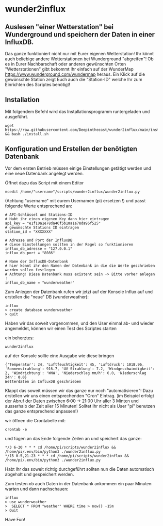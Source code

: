 # wunder2influx

## Auslesen "einer Wetterstation" bei Wunderground und speichern der Daten in einer InfluxDB.

Das ganze funktioniert nicht nur mit Eurer eigenen Wetterstation! 
Ihr könnt auch beliebige andere Wetterstationen bei Wunderground "abgreifen"!
Ob es in Eurer Nachbarschaft oder anderen gewünschten Orten "Wetterstationen" gibt bekommt Ihr einfach auf der WunderMap https://www.wunderground.com/wundermap heraus.
 Ein Klick auf die gewünschte Station zeigt Euch auch die "Station-ID" welche Ihr zum Einrichten des Scriptes benötigt!
## Installation

Mit folgendem Befehl wird das Installationsprogramm runtergeladen und ausgeführt.
```
wget https://raw.githubusercontent.com/Deepintheeast/wunder2influx/main/install.sh && bash ./install.sh
```
## Konfiguration und Erstellen der benötigten Datenbank
Vor dem ersten Betrieb müssen einige Einstellungen getätigt werden und eine neue Datenbank angelegt werden. 

Öffnet dazu das Script mit einem Editor

```mcedit /home/"username"/scripts/wunder2influx/wunder2influx.py```

(Achtung "username" mit eurem Usernamen (pi) ersetzen !)
und passt folgende Werte entsprechend an:
`````
# API-Schlüssel und Stations-ID
# Habt ihr einen eigenen Key dann hier eintragen
api_key = "e1f10a1e78da46f5b10a1e78da96f525"
# gewünschte Stations ID eintragen
station_id = "XXXXXXX"

# Adresse und Port der InfluxDB
# diese Einstellungen sollten in der Regel so funktionieren
influx_db_adresse = "127.0.0.1"
influx_db_port = "8086"

# Name der InfluxDB-Datenbank
# hier könnt ihr den Namen der Datenbank in die die Werte geschrieben werden sollen festlegen
# Achtung! Diese Datenbank muss existent sein -> Bitte vorher anlegen !
influx_db_name = "wunderweather"
`````
Zum Anlegen der Datenbank rufen wir jetzt auf der Konsole Influx auf und erstellen die "neue" DB (wunderweather):

````
influx
> create database wunderweather
> quit
````
Haben wir das soweit vorgenommen, und den User einmal ab- und wieder angemeldet, können wir einen Test des Scriptes starten

ein beherztes: 

```
wunder2influx
```

auf der Konsole sollte eine Ausgabe wie diese bringen
`````
{'Temperatur': 24, 'Luftfeuchtigkeit': 45, 'Luftdruck': 1018.96, 'Sonnenstrahlung': 916.7, 'UV-Strahlung': 7.2, 'Windgeschwindigkeit': 2, 'Windrichtung': 'WNW', 'Niederschlag mm/h': 0.0, 'Niederschlag 24h': 0.0}
Wetterdaten in InfluxDB geschrieben
`````

Klappt das soweit müssen wir das ganze nur noch "automatisieren"!
Dazu erstellen wir uns einen entsprechenden "Cron" Eintrag.
(im Beispiel erfolgt der Abruf der Daten zwischen 6:00 -> 21:00 Uhr aller 3 Minten und ausserhalb der Zeit aller 15 Minuten! Solltet Ihr nicht als User "pi" benutzen das ganze entsprechend anpassen!)

wir öffnen die Crontabelle mit:
````
crontab -e
````
und fügen an das Ende folgende Zeilen an und speichert das ganze:

```
*/3 6-20 * * * cd /home/pi/scripts/wunder2influx && /home/pi/.env/bin/python3 ./wunder2influx.py
*/15 0-5,21-23 * * * cd /home/pi/scripts/wunder2influx && /home/pi/.env/bin/python3 ./wunder2influx.py
```
Habt Ihr das soweit richtig durchgeführt sollten nun die Daten automatisch abgeholt und gespeichert werden.

Zum testen ob auch Daten in der Datenbank ankommen ein paar Minuten warten und dann nachschauen:
```
influx
> use wunderweather
>  SELECT * FROM "weather" WHERE time > now() -15m
> Quit
````

Have Fun!



